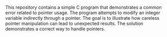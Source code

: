 This repository contains a simple C program that demonstrates a common error related to pointer usage.  The program attempts to modify an integer variable indirectly through a pointer. The goal is to illustrate how careless pointer manipulation can lead to unexpected results. The solution demonstrates a correct way to handle pointers.
